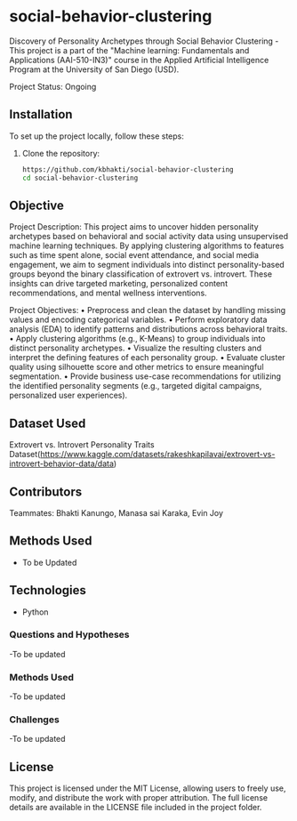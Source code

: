 # social-behavior-clustering
Discovery of Personality Archetypes through Social Behavior Clustering - This project is a part of the "Machine learning: Fundamentals and Applications (AAI-510-IN3)" course in the Applied Artificial Intelligence Program at the University of San Diego (USD).

Project Status: Ongoing
## Installation

To set up the project locally, follow these steps:

1. Clone the repository:

   ```bash
   https://github.com/kbhakti/social-behavior-clustering
   cd social-behavior-clustering

## Objective

Project Description: This project aims to uncover hidden personality archetypes based on behavioral and social activity data using unsupervised machine learning techniques. By applying clustering algorithms to features such as time spent alone, social event attendance, and social media engagement, we aim to segment individuals into distinct personality-based groups beyond the binary classification of extrovert vs. introvert. These insights can drive targeted marketing, personalized content recommendations, and mental wellness interventions.

Project Objectives:
•	Preprocess and clean the dataset by handling missing values and encoding categorical variables.
•	Perform exploratory data analysis (EDA) to identify patterns and distributions across behavioral traits.
•	Apply clustering algorithms (e.g., K-Means) to group individuals into distinct personality archetypes.
•	Visualize the resulting clusters and interpret the defining features of each personality group.
•	Evaluate cluster quality using silhouette score and other metrics to ensure meaningful segmentation.
•	Provide business use-case recommendations for utilizing the identified personality segments (e.g., targeted digital campaigns, personalized user experiences).

## Dataset Used 
Extrovert vs. Introvert Personality Traits Dataset(https://www.kaggle.com/datasets/rakeshkapilavai/extrovert-vs-introvert-behavior-data/data)

## Contributors
Teammates: Bhakti Kanungo, Manasa sai Karaka, Evin Joy

## Methods Used
- To be Updated

## Technologies

- Python

### Questions and Hypotheses
-To be updated
  
### Methods Used
-To be updated

 ### Challenges 
 -To be updated

## License
This project is licensed under the MIT License, allowing users to freely use, modify, and distribute the work with proper attribution. The full license details are available in the LICENSE file included in the project folder.
